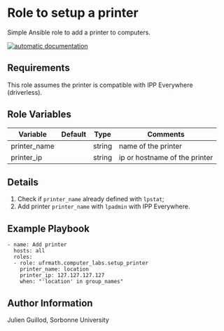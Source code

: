 Role to setup a printer
=======================

Simple Ansible role to add a printer to computers.

[![automatic documentation](https://img.shields.io/badge/automatic-documentation-green?logo=Ansible)](https://guillod.org/ansible_collections/ufrmath/computer_labs/setup_printer_role.html)

Requirements
------------

This role assumes the printer is compatible with IPP Everywhere (driverless).

Role Variables
--------------

| Variable                | Default               | Type              | Comments                                                  |
|-------------------------|-----------------------|-------------------|-----------------------------------------------------------|
| printer_name            |                       | string            | name of the printer                                       |
| printer_ip              |                       | string            | ip or hostname of the printer                             |

Details
-------

1. Check if `printer_name` already defined with `lpstat`;
2. Add printer `printer_name` with `lpadmin` with IPP Everywhere.

Example Playbook
----------------

    - name: Add printer
      hosts: all
      roles:
      - role: ufrmath.computer_labs.setup_printer
        printer_name: location
        printer_ip: 127.127.127.127
        when: "'location' in group_names"


Author Information
------------------

Julien Guillod, Sorbonne University